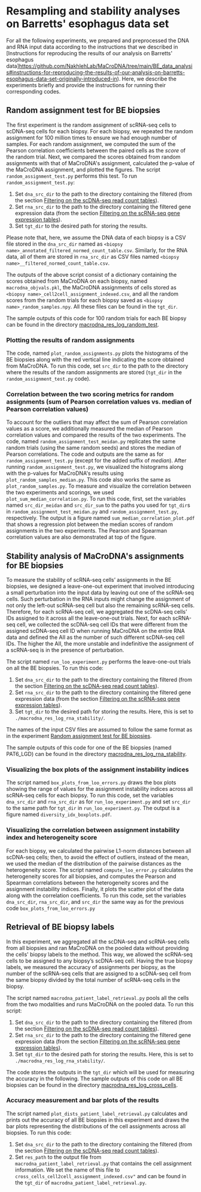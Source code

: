 # Resampling and stability analyses on Barretts' esophagus data set

For all the following experiments, we prepared and preprocessed the DNA and RNA input data according to the instructions that we described in [Instructions for reproducing the results of our analysis on Barretts' esophagus data]https://github.com/NakhlehLab/MaCroDNA/tree/main/BE_data_analysis#instructions-for-reproducing-the-results-of-our-analysis-on-barretts-esophagus-data-set-originally-introduced-in).
Here, we describe the experiments briefly and provide the instructions for running their corresponding codes.

## Random assignment test for BE biopsies
The first experiment is the random assignment of scRNA-seq cells to scDNA-seq cells for each biopsy. For each biopsy, we repeated the random assignment for 100 million times to ensure we had enough number of samples. For each random assignment, we computed the sum of the Pearson correlation coefficients between the paired cells as the *score* of the random trial. Next, we compared the scores obtained from random assignments with that of MaCroDNA's assignment, calculated the p-value of the MaCroDNA assignment, and plotted the figures.
The script `random_assignment_test.py` performs this test. To run `random_assignment_test.py`:

1. Set `dna_src_dir` to the path to the directory containing the filtered (from the section [Filtering on the scDNA-seq read count tables](https://github.com/NakhlehLab/MaCroDNA/tree/main/BE_data_analysis#filtering-on-the-scdna-seq-read-count-tables)).
2. Set `rna_src_dir` to the path to the directory containing the filtered gene expression data (from the section [Filtering on the scRNA-seq gene expression tables](https://github.com/NakhlehLab/MaCroDNA/blob/main/BE_data_analysis/README.md#filtering-on-the-scrna-seq-gene-expression-tables)).
3. Set `tgt_dir` to the desired path for storing the results.

Please note that, here, we assume the DNA data of each biopsy is a CSV file stored in the `dna_src_dir` named as `<biopsy name>_annotated_filtered_normed_count_table.csv`. Similarly, for the RNA data, all of them are stored in `rna_src_dir` as CSV files named `<biopsy name>__filtered_normed_count_table.csv`.

The outputs of the above script consist of a dictionary containing the scores obtained from MaCroDNA on each biopsy, named `macrodna_objvals.pkl`, the MaCroDNA assignments of cells stored as `<biopsy name>_cell2cell_assignment_indexed.csv`, and all the random scores from the random trials for each biopsy saved as `<biopsy name>_random_samples.npy`. All these files can be found in the `tgt_dir`.

The sample outputs of this code for 100 random trials for each BE biopsy can be found in the directory [macrodna_res_log_random_test](https://github.com/NakhlehLab/MaCroDNA/tree/main/Resampling_stability_analyses/BE_data_analyses/sample_outputs/macrodna_res_log_random_test).

### Plotting the results of random assignments 
The code, named `plot_random_assignments.py` plots the histograms of the BE biopsies along with the red vertical line indicating the score obtained from MaCroDNA. To run this code, set `src_dir` to the path to the directory where the results of the random assignments are stored (`tgt_dir` in the `random_assignment_test.py` code). 

### Correlation between the two scoring metrics for random assignments (sum of Pearson correlation values vs. median of Pearson correlation values)
To account for the outliers that may affect the sum of Pearson correlation values as a score, we additionally measured the median of Pearson correlation values and compared the results of the two experiments. The code, named `random_assignment_test_meidan.py` replicates the same random trials (using the same random seeds) and stores the median of Pearson correlations. The code and outputs are the same as for `random_assignment_test.py` (except for the added suffix of _median_). 
After running `random_assignment_test.py`, we visualized the histograms along with the p-values for MaCroDNA's results using `plot_random_samples_median.py`. This code also works the same as `plot_random_samples.py`. To measure and visualize the correlation between the two experiments and scorings, we used `plot_sum_median_correlation.py`. To run this code, first, set the variables named `src_dir_meidan` and `src_dir_sum` to the paths you used for `tgt_dir`s in `random_assignment_test_meidan.py` and `random_assignment_test.py`, respectively. The output is a figure named `sum_median_correlation_plot.pdf` that shows a regression plot between the median scores of random assignments in the two experiments. The Pearson and Spearman correlation values are also demonstrated at top of the figure.


## Stability analysis of MaCroDNA's assignments for BE biopsies
To measure the stability of scRNA-seq cells’ assignments in the BE biopsies, we designed a leave-one-out experiment that involved introducing a small perturbation into the input data by leaving out one of the scRNA-seq cells.
Such perturbation in the RNA inputs might change the assignment of not only the left-out scRNA-seq cell but also the remaining scRNA-seq cells. Therefore, for each scRNA-seq cell, we aggregated the scDNA-seq cells’ IDs assigned to it across all the leave-one-out trials. Next, for each scRNA-seq cell, we collected the scDNA-seq cell IDs that were different from the assigned scDNA-seq cell ID when running MaCroDNA on the entire RNA data and defined the AII as the number of such different scDNA-seq cell IDs. The higher the AII, the more unstable and indefinitive the assignment of a scRNA-seq is in the presence of perturbation.

The script named `run_loo_experiment.py` performs the leave-one-out trials on all the BE biopsies. To run this code:

1. Set `dna_src_dir` to the path to the directory containing the filtered (from the section [Filtering on the scDNA-seq read count tables](https://github.com/NakhlehLab/MaCroDNA/tree/main/BE_data_analysis#filtering-on-the-scdna-seq-read-count-tables)).
2. Set `rna_src_dir` to the path to the directory containing the filtered gene expression data (from the section [Filtering on the scRNA-seq gene expression tables](https://github.com/NakhlehLab/MaCroDNA/blob/main/BE_data_analysis/README.md#filtering-on-the-scrna-seq-gene-expression-tables)).
3. Set `tgt_dir` to the desired path for storing the results. Here, this is set to `./macrodna_res_log_rna_stability/`.

The names of the input CSV files are assumed to follow the same format as in the experiment [Random assignment test for BE biopsies](https://github.com/NakhlehLab/MaCroDNA/blob/main/Resampling_stability_analyses/BE_data_analyses/README.md#random-assignment-test-for-be-biopsies).

The sample outputs of this code for one of the BE biopsies (named PAT6_LGD) can be found in the directory [macrodna_res_log_rna_stability](https://github.com/NakhlehLab/MaCroDNA/tree/main/Resampling_stability_analyses/BE_data_analyses/sample_outputs/macrodna_res_log_rna_stability).

### Visualizing the box plots of the assignment instability indices 
The script named `box_plots_from_loo_errors.py` draws the box plots showing the range of values for the assignment instability indices across all scRNA-seq cells for each biopsy. To run this code, set the variables `dna_src_dir` and `rna_src_dir` as for `run_loo_experiment.py` and set `src_dir` to the same path for `tgt_dir` in `run_loo_experiment.py`. The output is a figure named `diversity_idx_boxplots.pdf`.

### Visualizing the correlation between assignment instability index and heterogeneity score
For each biopsy, we calculated the pairwise L1-norm distances between all scDNA-seq cells; then, to avoid the effect of outliers, instead of the mean, we used the median of the distribution of the pairwise distances as the heterogeneity score. The script named `compute_loo_error.py` calculates the heterogeneity scores for all biopsies, and computes the Pearson and Spearman correlations between the heterogeneity scores and the assignment instability indices. Finally, it plots the scatter plot of the data along with the correlation coefficients.
To run this code, set the variables `dna_src_dir`, `rna_src_dir`, and `src_dir` the same way as for the previous code `box_plots_from_loo_errors.py`

## Retrieval of BE biopsy labels
In this experiment, we aggregated all the scDNA-seq and scRNA-seq cells from all biopsies and ran MaCroDNA on the pooled data without providing the cells' biopsy labels to the method. This way, we allowed the scRNA-seq cells to be assigned to any biopsy’s scDNA-seq cell. Having the true biopsy labels, we measured the accuracy of assignments per biopsy, as the number of the scRNA-seq cells that are assigned to a scDNA-seq cell from the same biopsy divided by the total number of scRNA-seq cells in the biopsy.  

The script named `macrodna_patient_label_retrieval.py` pools all the cells from the two modalities and runs MaCroDNA on the pooled data. To run this script:

1. Set `dna_src_dir` to the path to the directory containing the filtered (from the section [Filtering on the scDNA-seq read count tables](https://github.com/NakhlehLab/MaCroDNA/tree/main/BE_data_analysis#filtering-on-the-scdna-seq-read-count-tables)).
2. Set `rna_src_dir` to the path to the directory containing the filtered gene expression data (from the section [Filtering on the scRNA-seq gene expression tables](https://github.com/NakhlehLab/MaCroDNA/blob/main/BE_data_analysis/README.md#filtering-on-the-scrna-seq-gene-expression-tables)).
3. Set `tgt_dir` to the desired path for storing the results. Here, this is set to `./macrodna_res_log_rna_stability/`.

The code stores the outputs in the `tgt_dir` which will be used for measuring the accuracy in the following. 
The sample outputs of this code on all BE biopsies can be found in the directory [macrodna_res_log_cross_cells](https://github.com/NakhlehLab/MaCroDNA/tree/main/Resampling_stability_analyses/BE_data_analyses/sample_outputs/macrodna_res_log_cross_cells).

### Accuracy measurement and bar plots of the results 
The script named `plot_dists_patient_label_retrieval.py` calculates and prints out the accuracy of all BE biopsies in this experiment and draws the bar plots representing the distributions of the cell assignments across all biopsies. To run this code:

1. Set `dna_src_dir` to the path to the directory containing the filtered (from the section [Filtering on the scDNA-seq read count tables](https://github.com/NakhlehLab/MaCroDNA/tree/main/BE_data_analysis#filtering-on-the-scdna-seq-read-count-tables)).
2. Set `res_path` to the output file from `macrodna_patient_label_retrieval.py` that contains the cell assignment information. We set the name of this file to `cross_cells_cell2cell_assignment_indexed.csv"` and can be found in the `tgt_dir` of `macrodna_patient_label_retrieval.py`.

